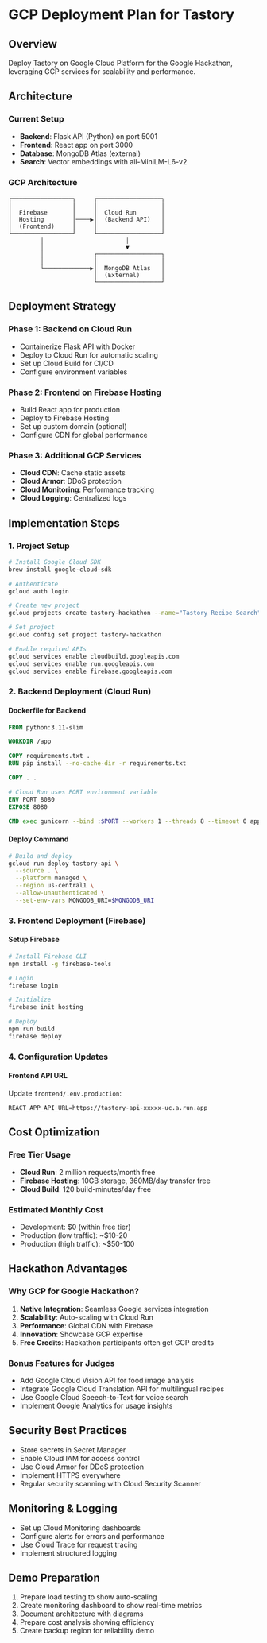 # GCP Deployment Plan for Tastory

## Overview

Deploy Tastory on Google Cloud Platform for the Google Hackathon, leveraging GCP services for scalability and performance.

## Architecture

### Current Setup

- **Backend**: Flask API (Python) on port 5001
- **Frontend**: React app on port 3000
- **Database**: MongoDB Atlas (external)
- **Search**: Vector embeddings with all-MiniLM-L6-v2

### GCP Architecture

```
┌─────────────────┐     ┌──────────────────┐
│                 │     │                  │
│  Firebase       │     │  Cloud Run       │
│  Hosting        │────▶│  (Backend API)   │
│  (Frontend)     │     │                  │
└─────────────────┘     └──────────────────┘
         │                       │
         │                       ▼
         │              ┌──────────────────┐
         │              │                  │
         └─────────────▶│  MongoDB Atlas   │
                        │  (External)      │
                        └──────────────────┘
```

## Deployment Strategy

### Phase 1: Backend on Cloud Run

- Containerize Flask API with Docker
- Deploy to Cloud Run for automatic scaling
- Set up Cloud Build for CI/CD
- Configure environment variables

### Phase 2: Frontend on Firebase Hosting

- Build React app for production
- Deploy to Firebase Hosting
- Set up custom domain (optional)
- Configure CDN for global performance

### Phase 3: Additional GCP Services

- **Cloud CDN**: Cache static assets
- **Cloud Armor**: DDoS protection
- **Cloud Monitoring**: Performance tracking
- **Cloud Logging**: Centralized logs

## Implementation Steps

### 1. Project Setup

```bash
# Install Google Cloud SDK
brew install google-cloud-sdk

# Authenticate
gcloud auth login

# Create new project
gcloud projects create tastory-hackathon --name="Tastory Recipe Search"

# Set project
gcloud config set project tastory-hackathon

# Enable required APIs
gcloud services enable cloudbuild.googleapis.com
gcloud services enable run.googleapis.com
gcloud services enable firebase.googleapis.com
```

### 2. Backend Deployment (Cloud Run)

#### Dockerfile for Backend

```dockerfile
FROM python:3.11-slim

WORKDIR /app

COPY requirements.txt .
RUN pip install --no-cache-dir -r requirements.txt

COPY . .

# Cloud Run uses PORT environment variable
ENV PORT 8080
EXPOSE 8080

CMD exec gunicorn --bind :$PORT --workers 1 --threads 8 --timeout 0 app:app
```

#### Deploy Command

```bash
# Build and deploy
gcloud run deploy tastory-api \
  --source . \
  --platform managed \
  --region us-central1 \
  --allow-unauthenticated \
  --set-env-vars MONGODB_URI=$MONGODB_URI
```

### 3. Frontend Deployment (Firebase)

#### Setup Firebase

```bash
# Install Firebase CLI
npm install -g firebase-tools

# Login
firebase login

# Initialize
firebase init hosting

# Deploy
npm run build
firebase deploy
```

### 4. Configuration Updates

#### Frontend API URL

Update `frontend/.env.production`:

```
REACT_APP_API_URL=https://tastory-api-xxxxx-uc.a.run.app
```

## Cost Optimization

### Free Tier Usage

- **Cloud Run**: 2 million requests/month free
- **Firebase Hosting**: 10GB storage, 360MB/day transfer free
- **Cloud Build**: 120 build-minutes/day free

### Estimated Monthly Cost

- Development: $0 (within free tier)
- Production (low traffic): ~$10-20
- Production (high traffic): ~$50-100

## Hackathon Advantages

### Why GCP for Google Hackathon?

1. **Native Integration**: Seamless Google services integration
2. **Scalability**: Auto-scaling with Cloud Run
3. **Performance**: Global CDN with Firebase
4. **Innovation**: Showcase GCP expertise
5. **Free Credits**: Hackathon participants often get GCP credits

### Bonus Features for Judges

- Add Google Cloud Vision API for food image analysis
- Integrate Google Cloud Translation API for multilingual recipes
- Use Google Cloud Speech-to-Text for voice search
- Implement Google Analytics for usage insights

## Security Best Practices

- Store secrets in Secret Manager
- Enable Cloud IAM for access control
- Use Cloud Armor for DDoS protection
- Implement HTTPS everywhere
- Regular security scanning with Cloud Security Scanner

## Monitoring & Logging

- Set up Cloud Monitoring dashboards
- Configure alerts for errors and performance
- Use Cloud Trace for request tracing
- Implement structured logging

## Demo Preparation

1. Prepare load testing to show auto-scaling
2. Create monitoring dashboard to show real-time metrics
3. Document architecture with diagrams
4. Prepare cost analysis showing efficiency
5. Create backup region for reliability demo
